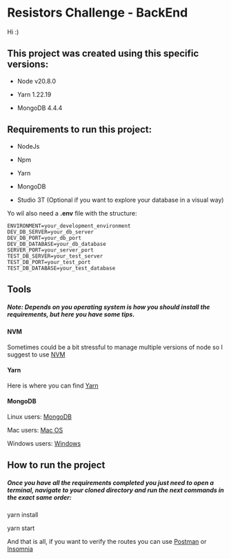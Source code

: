 # Resistors Challenge - BackEnd
Hi :)

## This project was created using this specific versions:

  

- Node v20.8.0

- Yarn 1.22.19

- MongoDB 4.4.4

  

## Requirements to run this project:

- NodeJs

- Npm

- Yarn

- MongoDB

- Studio 3T (Optional if you want to explore your database in a visual way)

Yo wil also need a **.env** file with the structure:

	ENVIRONMENT=your_development_environment
	DEV_DB_SERVER=your_db_server
	DEV_DB_PORT=your_db_port
	DEV_DB_DATABASE=your_db_database
	SERVER_PORT=your_server_port
	TEST_DB_SERVER=your_test_server
	TEST_DB_PORT=your_test_port
	TEST_DB_DATABASE=your_test_database

## Tools

##### *Note: Depends on you operating system is how you should install the requirements, but here you have some tips.*

  

#### NVM

Sometimes could be a bit stressful to manage multiple versions of node so I suggest to use [NVM](https://github.com/nvm-sh/nvm)

  

#### Yarn

Here is where you can find [Yarn](https://classic.yarnpkg.com/en/docs/install#debian-stable)

  

#### MongoDB

Linux users: [MongoDB](https://www.mongodb.com/docs/v3.0/administration/install-on-linux/)

  

Mac users: [Mac OS](https://www.mongodb.com/docs/v3.0/tutorial/install-mongodb-on-os-x/)

  

Windows users: [Windows](https://www.mongodb.com/docs/v3.0/tutorial/install-mongodb-on-windows/)

  

## How to run the project

##### Once you have all the requirements completed you just need to open a terminal, navigate to your cloned directory and run the next commands in the exact same order:

  

yarn install

yarn start

  

And that is all, if you want to verify the routes you can use [Postman](https://www.postman.com/downloads/) or [Insomnia](https://insomnia.rest/download)
